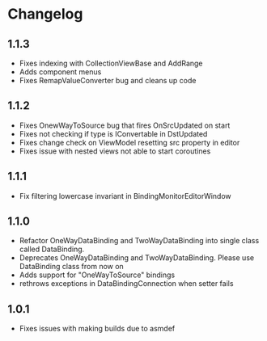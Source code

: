 # Changelog


## 1.1.3
- Fixes indexing with CollectionViewBase and AddRange
- Adds component menus
- Fixes RemapValueConverter bug and cleans up code

## 1.1.2
- Fixes OnewWayToSource bug that fires OnSrcUpdated on start
- Fixes not checking if type is IConvertable in DstUpdated
- Fixes change check on ViewModel resetting src property in editor
- Fixes issue with nested views not able to start coroutines

## 1.1.1
- Fix filtering lowercase invariant in BindingMonitorEditorWindow

## 1.1.0
- Refactor OneWayDataBinding and TwoWayDataBinding into single class called DataBinding.
- Deprecates OneWayDataBinding and TwoWayDataBinding. Please use DataBinding class from now on
- Adds support for "OneWayToSource" bindings
- rethrows exceptions in DataBindingConnection when setter fails

## 1.0.1
- Fixes issues with making builds due to asmdef



